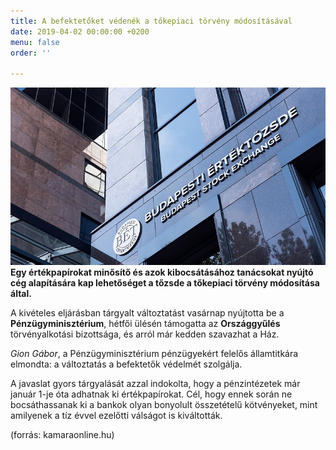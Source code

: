 ```yaml
---
title: A befektetőket védenék a tőkepiaci törvény módosításával
date: 2019-04-02 00:00:00 +0200
menu: false
order: ''

---
```

**![](/uploads/11.jpg)Egy értékpapírokat minősítő és azok kibocsátásához tanácsokat nyújtó cég alapítására kap lehetőséget a tőzsde a tőkepiaci törvény módosítása által.**

A kivételes eljárásban tárgyalt változtatást vasárnap nyújtotta be a **Pénzügyminisztérium**, hétfői ülésén támogatta az **Országgyűlés** törvényalkotási bizottsága, és arról már kedden szavazhat a Ház.

_Gion Gábor_, a Pénzügyminisztérium pénzügyekért felelős államtitkára elmondta: a változtatás a befektetők védelmét szolgálja.

A javaslat gyors tárgyalását azzal indokolta, hogy a pénzintézetek már január 1-je óta adhatnak ki értékpapírokat. Cél, hogy ennek során ne bocsáthassanak ki a bankok olyan bonyolult összetételű kötvényeket, mint amilyenek a tíz évvel ezelőtti válságot is kiváltották.

(forrás: kamaraonline.hu)